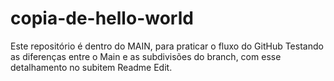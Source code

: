 # copia-de-hello-world
Este repositório é dentro do MAIN, para praticar o fluxo do GitHub
Testando as diferenças entre o Main e as subdivisões do branch, com esse detalhamento no subitem Readme Edit.
